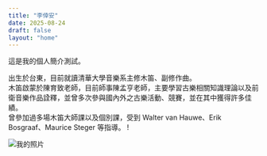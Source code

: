 ```yaml
---
title: "李倖安"
date: 2025-08-24
draft: false
layout: "home"
---
```


這是我的個人簡介測試。  

出生於台東，目前就讀清華大學音樂系主修木笛、副修作曲。  
木笛啟蒙於陳育致老師，目前師事陳孟亨老師，主要學習古樂相關知識理論以及前衛音樂作品詮釋，並曾多次參與國內外之古樂活動、競賽，並在其中獲得許多佳績。  
曾參加過多場木笛大師課以及個別課，受到 Walter van Hauwe、Erik Bosgraaf、Maurice Steger 等指導。 !

![我的照片](images/your-photo.jpg)
